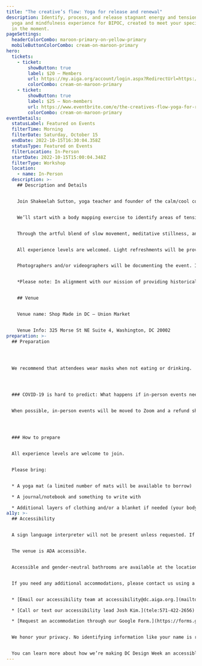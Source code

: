 ```yaml
---
title: "The creative’s flow: Yoga for release and renewal"
description: Identify, process, and release stagnant energy and tension with a
  yoga and mindfulness experience for BIPOC, created to meet your specific needs
  in the moment.
pageSettings:
  headerColorCombo: maroon-primary-on-yellow-primary
  mobileButtonColorCombo: cream-on-maroon-primary
hero:
  tickets:
    - ticket:
        showButton: true
        label: $20 — Members
        url: https://my.aiga.org/account/login.aspx?RedirectUrl=https://ikit.aiga.org/ikit_national_util/ikit-national-util-sso-redirect/?state=https%3A%2F%2Fdc.aiga.org%2F%3Fpost_type%3Dikit_event%26p%3D452152%26redirect_source%3Deventbrite_register
        colorCombo: cream-on-maroon-primary
    - ticket:
        showButton: true
        label: $25 — Non-members
        url: https://www.eventbrite.com/e/the-creatives-flow-yoga-for-release-and-renewal-tickets-425439981437
        colorCombo: cream-on-maroon-primary
eventDetails:
  statusLabel: Featured on Events
  filterTime: Morning
  filterDate: Saturday, October 15
  endDate: 2022-10-15T16:30:04.358Z
  statusType: Featured on Events
  filterLocation: In-Person
  startDate: 2022-10-15T15:00:04.348Z
  filterType: Workshop
  location:
    - name: In-Person
  description: >-
    ## Description and Details


    Join Shakeelah Sutton, yoga teacher and founder of the calm/cool collective, in co-creating a yoga and relaxation experience designed to meet your specific needs in the moment. 


    We’ll start with a body mapping exercise to identify areas of tension, which will then be used to create a yoga flow that addresses everyone’s individual and collective need for release and relaxation.


    Through the artful blend of slow movement, meditative stillness, and intentional breathing, you can expect to leave feeling deeply restored with a greater sense of awareness, clarity, and creativity. 


    All experience levels are welcomed. Light refreshments will be provided.


    Photographers and/or videographers will be documenting the event. If you wish to opt-out of being photographed, please notify the event organizers upon check-in.


    *Please note: In alignment with our mission of providing historically underrepresented communities with access to holistic wellness, this event creates space for those who identify as BIPOC (Black, Indigenous, and people of color). While we will never deny anyone access to our event, if you do not identify as BIPOC, we kindly ask that you save space for those who are.*


    ## Venue


    Venue name: Shop Made in DC – Union Market


    Venue Info: 325 Morse St NE Suite 4, Washington, DC 20002
preparation: >-
  ## Preparation




  We recommend that attendees wear masks when not eating or drinking.




  ### COVID-19 is hard to predict: What happens if in-person events need to be canceled?


  When possible, in-person events will be moved to Zoom and a refund should not be expected. If an event is canceled in its entirety, a refund will be issued. In either scenario you will be notified immediately.




  ### How to prepare


  All experience levels are welcome to join.


  Please bring:


  * A yoga mat (a limited number of mats will be available to borrow)

  * A journal/notebook and something to write with

  * Additional layers of clothing and/or a blanket if needed (your body temperature may drop during extended periods of stillness)
a11y: >-
  ## Accessibility


  A sign language interpreter will not be present unless requested. If requested, we will do our best to employ a sign language interpreter for the event.


  The venue is ADA accessible.


  Accessible and gender-neutral bathrooms are available at the location.


  If you need any additional accommodations, please contact us using a method that works best for you:


  * [Email our accessibility team at accessibility@dc.aiga.org.](mailto:accessibility@dc.aiga.org)

  * [Call or text our accessibility lead Josh Kim.](tele:571-422-2656)

  * [Request an accommodation through our Google Form.](https://forms.gle/VTys8LzewYs2isUm7)


  We honor your privacy. No identifying information like your name is required to request an accommodation, and all details will be deleted once completed.


  You can learn more about how we’re making DC Design Week an accessible experience by visiting our [accessibility statement](http://localhost:8080/accessibility/).
---
```

